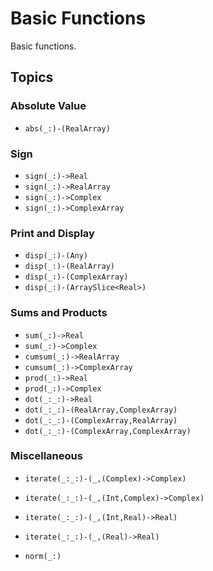 # Basic Functions

Basic functions.

## Topics

### Absolute Value
- ``abs(_:)-(RealArray)``

### Sign
- ``sign(_:)->Real``
- ``sign(_:)->RealArray``
- ``sign(_:)->Complex``
- ``sign(_:)->ComplexArray``

### Print and Display
- ``disp(_:)-(Any)``
- ``disp(_:)-(RealArray)``
- ``disp(_:)-(ComplexArray)``
- ``disp(_:)-(ArraySlice<Real>)``

### Sums and Products
- ``sum(_:)->Real``
- ``sum(_:)->Complex``
- ``cumsum(_:)->RealArray``
- ``cumsum(_:)->ComplexArray``
- ``prod(_:)->Real``
- ``prod(_:)->Complex``
- ``dot(_:_:)->Real``
- ``dot(_:_:)-(RealArray,ComplexArray)``
- ``dot(_:_:)-(ComplexArray,RealArray)``
- ``dot(_:_:)-(ComplexArray,ComplexArray)``

### Miscellaneous

- ``iterate(_:_:)-(_,(Complex)->Complex)``
- ``iterate(_:_:)-(_,(Int,Complex)->Complex)``
- ``iterate(_:_:)-(_,(Int,Real)->Real)``
- ``iterate(_:_:)-(_,(Real)->Real)``

- ``norm(_:)``

